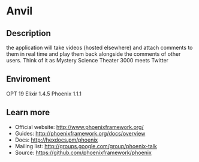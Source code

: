 # Anvil

## Description

the application will take videos (hosted elsewhere) and attach comments to them in real time and play them back alongside the comments of other users. Think of it as Mystery Science Theater 3000 meets Twitter

## Enviroment

OPT 19
Elixir 1.4.5
Phoenix 1.1.1

## Learn more

  * Official website: http://www.phoenixframework.org/
  * Guides: http://phoenixframework.org/docs/overview
  * Docs: http://hexdocs.pm/phoenix
  * Mailing list: http://groups.google.com/group/phoenix-talk
  * Source: https://github.com/phoenixframework/phoenix
